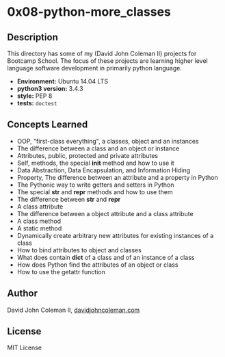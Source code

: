 # 0x08-python-more_classes

## Description

This directory has some of my (David John Coleman II) projects for Bootcamp
School.  The focus of these projects are learning higher level language software
development in primarily python language.

* __Environment:__ Ubuntu 14.04 LTS
* __python3 version:__ 3.4.3
* __style:__ PEP 8
* __tests:__ `doctest`

## Concepts Learned

* OOP, "first-class everything", a classes, object and an instances
* The difference between a class and an object or instance
* Attributes, public, protected and private attributes
* Self, methods, the special __init__ method and how to use it
* Data Abstraction, Data Encapsulation, and Information Hiding
* Property, The difference between an attribute and a property in Python
* The Pythonic way to write getters and setters in Python
* The special __str__ and __repr__ methods and how to use them
* The difference between __str__ and __repr__
* A class attribute
* The difference between a object attribute and a class attribute
* A class method
* A static method
* Dynamically create arbitrary new attributes for existing instances of a class
* How to bind attributes to object and classes
* What does contain __dict__ of a class and of an instance of a class
* How does Python find the attributes of an object or class
* How to use the getattr function

## Author

David John Coleman II, [davidjohncoleman.com](http://www.davidjohncoleman.com/)

## License

MIT License
